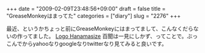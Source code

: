 +++
date = "2009-02-09T23:48:56+09:00"
draft = false
title = "GreaseMonkeyはまってた"
categories = ["diary"]
slug = "2276"
+++

最近、というかちょっと前にGreaseMonkeyにはまってまして、こんなくだらないの作ってました。
<a href="http://userscripts.org/scripts/show/38557" target="_blank">Logo Hanamasize</a>
百聞は一見にしかず、ってことで。ぶっこんでからyahooなりgoogleなりtwitterなり見てみると良いです。
